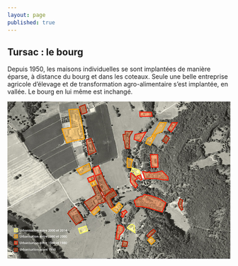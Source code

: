 ```yaml
---
layout: page
published: true
---
```


## Tursac : le bourg
Depuis 1950, les maisons individuelles se sont implantées de manière éparse, à distance du bourg et dans les coteaux. Seule une belle entreprise agricole d’élevage et de transformation agro-alimentaire s’est implantée, en vallée. Le bourg en lui même est inchangé.

![](/data/images/9/histoire/9_HISTOIRE_POPUP_3.jpg)